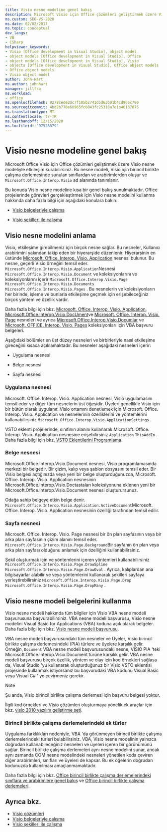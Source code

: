 ```yaml
---
title: Visio nesne modeline genel bakış
description: Microsoft Visio için Office çözümleri geliştirmek üzere Visio nesne modeliyle nasıl etkileşim kurabileceğinizi öğrenin.
ms.custom: SEO-VS-2020
ms.date: 02/02/2017
ms.topic: conceptual
dev_langs:
- VB
- CSharp
helpviewer_keywords:
- Visio [Office development in Visual Studio], object model
- object models [Office development in Visual Studio], Office
- object models [Office development in Visual Studio], Visio
- objects [Office development in Visual Studio], Office object models
- Office object models
- Visio object model
author: John-Hart
ms.author: johnhart
manager: jillfra
ms.workload:
- office
ms.openlocfilehash: 9278cede2dc7f105b2741d5d63b01b4cd966c790
ms.sourcegitcommit: 4bd2b770e60965fc0843fc25318a7e1b46137875
ms.translationtype: MT
ms.contentlocale: tr-TR
ms.lasthandoff: 12/15/2020
ms.locfileid: "97528379"
---
```

# <a name="visio-object-model-overview"></a>Visio nesne modeline genel bakış
  Microsoft Office Visio için Office çözümleri geliştirmek üzere Visio nesne modeliyle etkileşim kurabilirsiniz. Bu nesne modeli, Visio için birincil birlikte çalışma derlemesinde sunulan sınıflardan ve arabirimlerden oluşur ve `Microsoft.Office.Interop.Visio` ad alanında tanımlanır.

 Bu konuda Visio nesne modeline kısa bir genel bakış sunulmaktadır. Office projelerinde görevleri gerçekleştirmek için Visio nesne modelini kullanma hakkında daha fazla bilgi için aşağıdaki konulara bakın:

- [Visio belgeleriyle çalışma](../vsto/working-with-visio-documents.md)

- [Visio şekilleri ile çalışma](../vsto/working-with-visio-shapes.md)

## <a name="understand-the-visio-object-model"></a>Visio nesne modelini anlama
 Visio, etkileşime girebilmeniz için birçok nesne sağlar. Bu nesneler, Kullanıcı arabirimini yakından takip eden bir hiyerarşide düzenlenir. Hiyerarşinin en üstünde [Microsoft. Office. Interop. Visio. Application](/office/vba/api/Visio.Application) nesnesi bulunur. Bu nesne, geçerli Visio örneğini temsil eder. `Microsoft.Office.Interop.Visio.Application`Nesnesi `Microsoft.Office.Interop.Visio.Document` ve koleksiyonlarını ve koleksiyonlarını içerir `Microsoft.Office.Interop.Visio.Page` `Microsoft.Office.Interop.Visio.Documents` `Microsoft.Office.Interop.Visio.Pages` . Bu nesnelerin ve koleksiyonların her birinde, işleme ve bunlarla etkileşime geçmek için erişebileceğiniz birçok yöntem ve özellik vardır.

 Daha fazla bilgi için bkz. [Microsoft. Office. Interop. Visio. Application](/office/vba/api/Visio.Application), [Microsoft.Office.Interop.Visio.DocUment](/office/vba/api/Visio.Document)ve [Microsoft. Office. Interop. Visio. Page](/office/vba/api/Visio.Page) nesneleri ve ayrıca [Microsoft.Office.Interop.Visio.Documlar](/office/vba/api/Visio.Documents) ve [Microsoft. OFFICE. Interop. Visio. Pages](/office/vba/api/Visio.Pages) koleksiyonları için VBA başvuru belgeleri.

 Aşağıdaki bölümler en üst düzey nesneleri ve birbirleriyle nasıl etkileşime gireceğini kısaca açıklamaktadır. Bu nesneler aşağıdaki nesneleri içerir:

- Uygulama nesnesi

- Belge nesnesi

- Sayfa nesnesi

### <a name="application-object"></a>Uygulama nesnesi
 Microsoft. Office. Interop. Visio. Application nesnesi, Visio uygulamasını temsil eder ve diğer tüm nesnelerin üst öğesidir. Üyeleri genellikle Visio için bir bütün olarak uygulanır. Visio ortamını denetlemek için Microsoft. Office. Interop. Visio. Application ve nesnelerinin özelliklerini ve yöntemlerini kullanabilirsiniz `Microsoft.Office.Interop.Visio.ApplicationSettings` .

 VSTO eklenti projelerinde, sınıfının alanını kullanarak Microsoft. Office. Interop. Visio. Application nesnesine erişebilirsiniz `Application` `ThisAddIn` . Daha fazla bilgi için bkz. [VSTO Eklentilerini Programlama](../vsto/programming-vsto-add-ins.md).

### <a name="document-object"></a>Belge nesnesi
 Microsoft.Office.Interop.Visio.Document nesnesi, Visio programlamasında merkezi bir belgedir. Bir çizim, kalıp veya şablon dosyasını temsil eder. Bir Visio belgesi açtığınızda veya yeni bir belge oluşturduğunuzda, Microsoft. Office. Interop. Visio. Application nesnesinin Microsoft.Office.Interop.Visio.Doctastaları koleksiyonuna eklenen yeni bir Microsoft.Office.Interop.Visio.Document nesnesi oluşturursunuz.

 Odağa sahip belgeye etkin belge denir. `Microsoft.Office.Interop.Visio.Application.ActiveDocument`Microsoft. Office. Interop. Visio. Application nesnesinin özelliği tarafından temsil edilir.

### <a name="page-object"></a>Sayfa nesnesi
 Microsoft. Office. Interop. Visio. Page nesnesi bir ön plan sayfasının veya bir arka plan sayfasının çizim alanını temsil eder. `Microsoft.Office.Interop.Visio.Page.Background`Bir sayfanın ön plan veya arka plan sayfası olduğunu anlamak için özelliğini kullanabilirsiniz.

 Şekil oluşturmak için ve yöntemlerini içeren yöntemleri kullanabilirsiniz `Microsoft.Office.Interop.Visio.Page.DrawSpline` `Microsoft.Office.Interop.Visio.Page.DrawOval` . Ayrıca, kalıplardan ana bilgisayarlar alabilir ve veya yöntemlerini kullanarak şekilleri sayfaya yerleştirebilirsiniz `Microsoft.Office.Interop.Visio.Page.Drop` `Microsoft.Office.Interop.Visio.Page.DropMany` .

## <a name="use-the-visio-object-model-documentation"></a>Visio nesne modeli belgelerini kullanma
 Visio nesne modeli hakkında tüm bilgiler için Visio VBA nesne modeli başvurusuna başvurabilirsiniz. VBA nesne modeli başvurusu, Visio nesne modelini Visual Basic for Applications (VBA) koduna açık olarak belgeler. Daha fazla bilgi için bkz. [Visio nesne modeli başvurusu](/office/vba/api/overview/visio/object-model).

 VBA nesne modeli başvurusundaki tüm nesneler ve Üyeler, Visio birincil birlikte çalışma derlemesindeki (PIA) türlere ve üyelere karşılık gelir. Örneğin, `Document` VBA nesne modeli başvurusundaki nesne, VISIO PIA 'teki Microsoft.Office.Interop.Visio.Document türüne karşılık gelir. VBA nesne modeli başvurusu birçok özellik, yöntem ve olay için kod örnekleri sağlasa da, Visual Studio 'yu kullanarak oluşturduğunuz bir Visio VSTO eklentisi projesinde kullanmak istiyorsanız bu başvurudaki VBA kodunu Visual Basic veya Visual C# ' ye çevirmeniz gerekir.

> [!NOTE]
> Şu anda, Visio birincil birlikte çalışma derlemesi için başvuru belgesi yoktur.

 İlgili kod örnekleri ve Visio çözümleri oluşturmaya yönelik ek araçlar için bkz. [visio 2010 yazılım geliştirme seti](https://www.microsoft.com/download/details.aspx?id=12365).

### <a name="additional-types-in-primary-interop-assemblies"></a>Birincil birlikte çalışma derlemelerindeki ek türler
 Uygulama farklılıkları nedeniyle, VBA 'da görünmeyen birincil birlikte çalışma derlemelerindeki türleri bulabilirsiniz. VBA, Visio nesne modelinin yalnızca doğrudan kullanabileceğiniz nesneleri ve üyeleri içeren bir görünümünü sağlar. Birincil birlikte çalışma derlemeleri aynı nesne modelini sunar, ancak aynı zamanda COM nesne modelindeki nesneleri yönetilen koda çeviren diğer arabirimleri, sınıfları ve üyeleri de kapsar. Bu ek öğelerin doğrudan kodunuzda kullanılması amaçlanmamaktadır.

 Daha fazla bilgi için bkz. [Office birincil birlikte çalışma derlemelerindeki sınıflara ve arabirimlere genel bakış](/previous-versions/office/office-12/ms247299(v=office.12)) ve [Office birincil birlikte çalışma derlemeleri](../vsto/office-primary-interop-assemblies.md).

## <a name="see-also"></a>Ayrıca bkz.
- [Visio çözümleri](../vsto/visio-solutions.md)
- [Visio belgeleriyle çalışma](../vsto/working-with-visio-documents.md)
- [Visio şekilleri ile çalışma](../vsto/working-with-visio-shapes.md)
